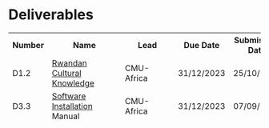 # Deliverables

<table class="style-1" style="height: 174px;" width="425">
<tbody>
<tr>
<th>Number</th>
<th  style="min-width: 130px;">Name</th>
<th  style="min-width: 90px;">Lead</th>
<th style="min-width: 90px;">Due Date</th>
<th style="min-width: 90px;">Submission Date</th>
</tr>
<tr>
<td>D1.2</td>
<td><a href="https://cssr4africa.github.io/deliverables/CSSR4Africa_Deliverable_D1.2.pdf">Rwandan Cultural Knowledge</a></td>
<td>CMU-Africa</td>
<td>31/12/2023</td>
<td>25/10/2023</td>
</tr>
<tr>
<td>D3.3</td>
<td><a href="https://cssr4africa.github.io/deliverables/CSSR4Africa_Deliverable_D3.3.pdf">Software Installation Manual</a></td>
<td>CMU-Africa</td>
<td>31/12/2023</td>
<td>07/09/2023</td>
</tr>
<tr>
<td>D7.1</td>
<td><a href="https://cssr4africa.github.io/deliverables/CSSR4Africa_Deliverable_D7.1.pdf">Online Presence</a></td>
<td>CMU-Africa</td>
<td>30/09/2023</td>
<td>07/08/2023</td>
</tr>
</tbody>
</table>
